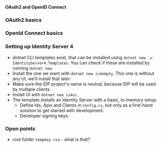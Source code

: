#### OAuth2 and OpenID Connect

### OAuth2 basics

### OpenId Connect basics

### Setting up Identity Server 4

- dotnet CLI templates exist, that can be installed using `dotnet new -u IdentityServer4.Templates`. You can check if these are installed by running `dotnet new`.
- Install the one we want with `dotnet new is4empty`. This one is without any UI, we'll install that later.
- Make sure the IDP project's name is neutral, because IDP will be used by multiple clients.
- Install UI with `dotnet new is4ui`.
- The template installs an Identity Server with a basic, in-memory setup.
  - Define Ids, Apis and Clients in `Config.cs`, but only as a first-hand solution to get started with development.
  - Developer signing keys.

### Open points

- root folder `tempkey.rsa` - what is that?
